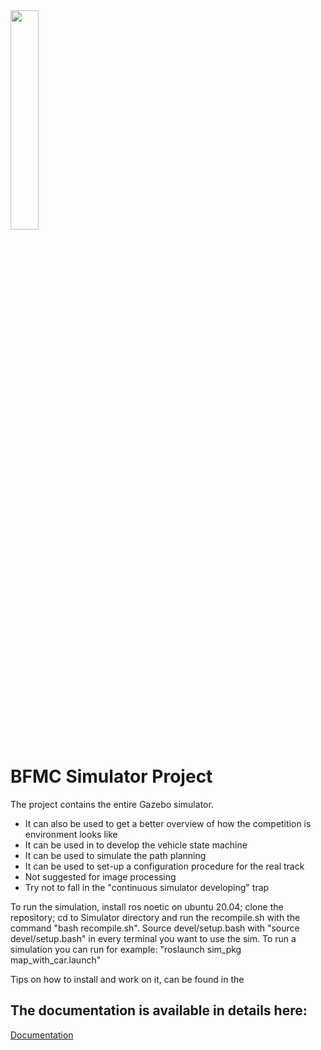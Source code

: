 <img src="https://github.com/ECC-BFMC/Simulator/blob/main/Picture1.png" width=30% height=30%>

# BFMC Simulator Project

The project contains the entire Gazebo simulator. 
- It can also be used to get a better overview of how the competition is environment looks like
- It can be used in to develop the vehicle state machine
- It can be used to simulate the path planning
- It can be used to set-up a configuration procedure for the real track
- Not suggested for image processing
- Try not to fall in the "continuous simulator developing" trap

To run the simulation, install ros noetic on ubuntu 20.04; clone the repository; cd to Simulator directory and run the recompile.sh with the command "bash recompile.sh". 
Source devel/setup.bash with "source devel/setup.bash" in every terminal you want to use the sim. 
To run a simulation you can run for example: "roslaunch sim_pkg map_with_car.launch" 


Tips on how to install and work on it, can be found in the 
## The documentation is available in details here:
[Documentation](https://bosch-future-mobility-challenge-documentation.readthedocs-hosted.com/data/simulator.html)
